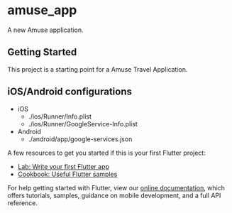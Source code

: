 # amuse_app

A new Amuse application.

## Getting Started

This project is a starting point for a Amuse Travel Application.

## iOS/Android configurations

- iOS
  - ./ios/Runner/Info.plist
  - ./ios/Runner/GoogleService-Info.plist
- Android
  - ./android/app/google-services.json

A few resources to get you started if this is your first Flutter project:

- [Lab: Write your first Flutter app](https://flutter.dev/docs/get-started/codelab)
- [Cookbook: Useful Flutter samples](https://flutter.dev/docs/cookbook)

For help getting started with Flutter, view our
[online documentation](https://flutter.dev/docs), which offers tutorials,
samples, guidance on mobile development, and a full API reference.
